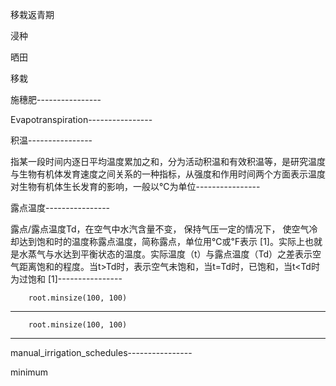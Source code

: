 移栽返青期


浸种

晒田

移栽

施穗肥---------------- 

Evapotranspiration---------------- 

积温---------------- 

指某一段时间内逐日平均温度累加之和，分为活动积温和有效积温等，是研究温度与生物有机体发育速度之间关系的一种指标，从强度和作用时间两个方面表示温度对生物有机体生长发育的影响，一般以℃为单位---------------- 

露点温度---------------- 

露点/露点温度Td，在空气中水汽含量不变， 保持气压一定的情况下， 使空气冷却达到饱和时的温度称露点温度，简称露点，单位用℃或℉表示 [1]。实际上也就是水蒸气与水达到平衡状态的温度。实际温度（t）与露点温度（Td）之差表示空气距离饱和的程度。当t>Td时，表示空气未饱和，当t=Td时，已饱和，当t<Td时为过饱和 [1]---------------- 

        root.minsize(100, 100)
---------------- 

        root.minsize(100, 100)
---------------- 

manual_irrigation_schedules---------------- 

minimum 
